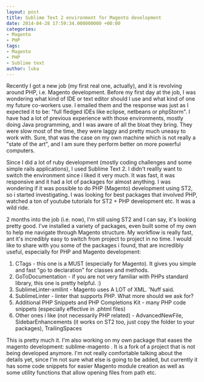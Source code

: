 ```yaml
---
layout: post
title: Sublime Text 2 environment for Magento development
date: 2014-04-28 17:59:34.000000000 +00:00
categories:
- Magento
- PHP
tags:
- Magento
- PHP
- Sublime text
author: luka
---
```

Recently I got a new job (my first real one, actually), and it is revolving around PHP, i.e. Magento development. Before my first day at the job, I was wondering what kind of IDE or text editor should I use and what kind of one my future co-workers use. I emailed them and the response was just as I expected it to be: "full fledged IDEs like eclipse, netbeans or phpStorm".  I have had a lot of previous experience with those environments, mostly doing Java programming, and I was aware of all the bloat they bring. They were slow most of the time, they were laggy and pretty much uneasy to work with. Sure, that was the case on my own machine which is not really a "state of the art", and I am sure they perform better on more powerful computers.

Since I did a lot of ruby development (mostly coding challenges and some simple rails applications), I used Sublime Text 2. I didn't reallly want to switch the environment since i liked it very much. It was fast, it was responsive and it had a lot of packages for almost anything. I was wondering if it was possible to do PHP (Magento) development using ST2, so i started investigating. I was looking for best packages that involved PHP, watched a ton of youtube tutorials for ST2 + PHP development etc. It was a wild ride.

2 months into the job (i.e. now), I'm still using ST2 and I can say, it's looking pretty good. I've installed a variety of packages, even built some of my own to help me navigate through Magento structure. My workflow is really fast, ant it's incredibly easy to switch from project to project in no time. I would like to share with you some of the packages i found, that are incredibly useful, especially for PHP and Magento development:

1. CTags - this one is a MUST (especially for Magento). It gives you simple and fast "go to declaration" for classes and methods.
2. GoToDocumentation - if you are not very familiar with PHPs standard library, this one is pretty helpful. :)
3. SublimeLinter-xmllint - Magento uses A LOT of XML. 'Nuff said.
4. SublimeLinter - linter that supports PHP. What more should we ask for?
5. Additional PHP Snippets and PHP Completions Kit - many PHP code snippets (especially effective in .phtml files)
6. Other ones i like (not necessarily PHP related) - AdvancedNewFile, SidebarEnhancements (it works on ST2 too, just copy the folder to your packages), TrailingSpaces

This is pretty much it. I'm also working on my own package that eases the magento development: sublime-magento . It is a fork of a project that is not being developed anymore. I'm not really comfortable talking about the details yet, since I'm not sure what else is going to be added, but currently it has some code snippets for easier Magento module creation as well as some utility functions that allow opening files from path etc.